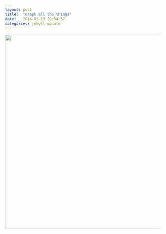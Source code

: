 ```yaml
---
layout: post
title:  "Graph all the things"
date:   2014-03-13 19:54:52
categories: jekyll update
---
```


<img src="http://treasure.diylol.com/uploads/post/image/587658/resized_all-the-things-meme-generator-graph-all-the-things-9ec157.jpg" width="628">
